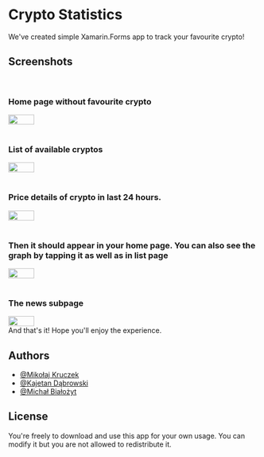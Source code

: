 
# Crypto Statistics

We've created simple Xamarin.Forms app to track your favourite crypto!






## Screenshots

<br/>
<h3><p>Home page without favourite crypto</p></h3>
<div style="display:flex;">
<img src="https://media.discordapp.net/attachments/977298345657794580/1092371733627031583/Screenshot_20230403_105439.jpg?width=566&height=1229"  width="32%" height="32%">
</div>
<br/>

<h3><p>List of available cryptos</p></h3>
<div style="display:flex;">
<img src="https://media.discordapp.net/attachments/977298345657794580/1092371288569417768/Screenshot_20230403_105312.jpg?width=566&height=1229" width="32%" height="32%">
</div>
<br/>
<h3><p>Price details of crypto in last 24 hours.</p></h3>
<div style="display:flex;">
<img src="https://media.discordapp.net/attachments/977298345657794580/1092371732792365086/Screenshot_20230403_105333.jpg?width=566&height=1229" width="32%" height="32%">
</div>
<br/>

<h3><p>Then it should appear in your home page. You can also see the graph by tapping it as well as in list page</p></h3>
<div style="display:flex;">
<img src="https://media.discordapp.net/attachments/977298345657794580/1092371733291479070/SmartSelect_20230403_105426.jpg?width=1618&height=790" width="32%" height="32%">
</div>
<br/>

<h3><p>The news subpage</p></h3>
<div style="display:flex;">
<img src="https://media.discordapp.net/attachments/977298345657794580/1092371734042259506/Screenshot_20230403_105448.jpg?width=566&height=1229" width="32%" height="32%">
</div>
And that's it! Hope you'll enjoy the experience. 



## Authors

- [@Mikołaj Kruczek](https://github.com/DownDev)
- [@Kajetan Dąbrowski](https://github.com/kakd20061)
- [@Michał Białożyt](https://github.com/sachcim)
## License

You're freely to download and use this app for your own usage. You can modify it but you are not allowed to redistribute it. 
